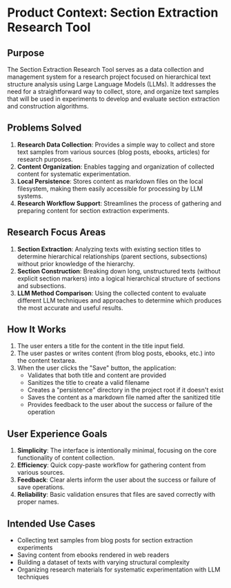 # Product Context: Section Extraction Research Tool

## Purpose
The Section Extraction Research Tool serves as a data collection and management system for a research project focused on hierarchical text structure analysis using Large Language Models (LLMs). It addresses the need for a straightforward way to collect, store, and organize text samples that will be used in experiments to develop and evaluate section extraction and construction algorithms.

## Problems Solved
1. **Research Data Collection**: Provides a simple way to collect and store text samples from various sources (blog posts, ebooks, articles) for research purposes.
2. **Content Organization**: Enables tagging and organization of collected content for systematic experimentation.
3. **Local Persistence**: Stores content as markdown files on the local filesystem, making them easily accessible for processing by LLM systems.
4. **Research Workflow Support**: Streamlines the process of gathering and preparing content for section extraction experiments.

## Research Focus Areas
1. **Section Extraction**: Analyzing texts with existing section titles to determine hierarchical relationships (parent sections, subsections) without prior knowledge of the hierarchy.
2. **Section Construction**: Breaking down long, unstructured texts (without explicit section markers) into a logical hierarchical structure of sections and subsections.
3. **LLM Method Comparison**: Using the collected content to evaluate different LLM techniques and approaches to determine which produces the most accurate and useful results.

## How It Works
1. The user enters a title for the content in the title input field.
2. The user pastes or writes content (from blog posts, ebooks, etc.) into the content textarea.
3. When the user clicks the "Save" button, the application:
   - Validates that both title and content are provided
   - Sanitizes the title to create a valid filename
   - Creates a "persistence" directory in the project root if it doesn't exist
   - Saves the content as a markdown file named after the sanitized title
   - Provides feedback to the user about the success or failure of the operation

## User Experience Goals
1. **Simplicity**: The interface is intentionally minimal, focusing on the core functionality of content collection.
2. **Efficiency**: Quick copy-paste workflow for gathering content from various sources.
3. **Feedback**: Clear alerts inform the user about the success or failure of save operations.
4. **Reliability**: Basic validation ensures that files are saved correctly with proper names.

## Intended Use Cases
- Collecting text samples from blog posts for section extraction experiments
- Saving content from ebooks rendered in web readers
- Building a dataset of texts with varying structural complexity
- Organizing research materials for systematic experimentation with LLM techniques
